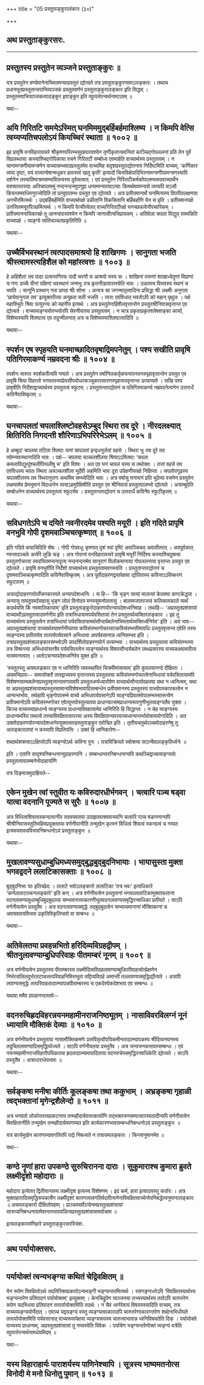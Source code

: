 +++
title = "05 प्रस्तुताङ्कुरालंकारः (३०)"

+++


## अथ प्रस्तुताङ्कुरसरः.

------------------------------------------------------------------------



## प्रस्तुतस्य प्रस्तुतेन व्यञ्जने प्रस्तुताङ्कुरः ॥

यत्र प्रस्तुतेन वर्ण्यमानेनाभिमतमन्यत्प्रस्तुतं द्योत्यते तत्र
प्रस्तुताङ्कुरनामाऽलङ्कारः । तथाच प्रधानभूतप्रस्तुतान्तराभिव्यञ्जकं
प्रस्तुतवर्णनं प्रस्तुताङ्कुरालङ्कार इति सिद्धम् ।
प्रस्तुतस्याभिव्यञ्जकत्वादङ्कुर इवाङ्कुर इति व्युत्पत्तेरन्वर्थनामाऽयम्
॥

यथा--



## अयि गिरितटि समयेऽस्मित् घनमिममुद्बर्हिबर्हमाश्लिष्य । न किमपि वेत्सि त्वय्यप्यतिचपलोऽयं कियच्चिरं स्थाता ॥ १००२ ॥

इह प्रावृषि वनविहारावसरे श्रीकृष्णपरिरम्भसुखपारवश्येन तृणीकृतान्यवनितां
काञ्चिद्गोपललनां प्रति तेन पूर्वं विप्रलब्धायाः कस्याश्चिद्गोपिकाया वचने
गिरितटीं सम्बोध्य एवमाहेति वाच्यार्थस्य प्रस्तुतत्वम् । न
चानामन्त्रणीयामन्त्रणेन वाच्यासम्भवादप्रस्तुतमेव वाच्यमिह
सदृशप्रस्तुतद्योतनाय निर्दिष्टमिति वाच्यम्, ‘कर्णिकार त्वया दृष्टा, वयं
तत्त्वान्वेषान्मधुकर हतास्त्वं खलु कृती’ इत्यादौ
चित्तविक्षेपादिभिरनामन्त्रणीयामन्त्रणस्यापि दर्शनेन
तस्यातिमात्रमसम्भावितत्वस्य दुर्वचत्वात् । एवं प्रस्तुतेन
गिरितटीकर्मकोपालम्भरूपवाच्यार्थेन वक्त्र्यास्तस्याः अतिचपलममुं
नन्दनन्दनमुपगूह्य धन्यम्मन्यतयाऽन्याः किमर्थमवमन्यसे त्वय्यपि वाऽसौ
कियन्तमवधिमनुरज्येदिति तां प्रत्युपालम्भः प्रस्तुत एव द्योत्यते । अत्र
प्रतीयमानार्थे घनमित्यस्य विपरीतलक्षणया अगभीरमित्यर्थः ।
उद्बर्हिबर्हमिति वाच्यार्थपक्षे उन्नीतानि विकसितानि बर्हिबर्हाणि येन स
इति । प्रतीयमानपक्षे उत्तंसितमयूरपिञ्छमित्यर्थः । न किमपि वेत्सीत्येतत्
वाच्यगिरितटीपक्षे घनच्छन्नत्वेनौपचारिकम् । प्रतीयमाननायिकापक्षे तु
आनन्दपारवश्येन न किमपि जानासीत्यभिप्रायकम् । अतिवेला चपला विद्युत्
यस्मन्निति वाच्यपक्षे । व्यङ्ग्ये त्वतिचञ्चलप्रकृतिरिति ॥

यथावा--



## उच्चैर्विभवस्थानं त्वत्पादसमाश्रयो हि शाखिगणः । सानुगता भजति श्रीस्त्वामस्त्यहिशैल को महांस्त्वत्तः ॥ १००३ ॥

हे अहिशैल! तव पादाः प्रत्यन्तगिरयः पादौ चरणौ च आश्रयो यस्य सः । शाखिनां
तरूणां शाखाध्येतॄणां विप्राणां च गणः उच्चैः वीनां पक्षिणां भवस्थानं
जन्मभूः तत्र कृतनीडत्वात्तस्येति भावः । उन्नतस्य विभवस्य स्थानं च भवति ।
सानूनि प्रस्थान् गता प्राप्ता श्रीः शोभा । अन्यत्र सा जगन्मातृत्वादिना
प्रसिद्धा श्रीः लक्ष्मीः अनुगता ‘छायेवानुगता तव’ इत्युक्तरीत्या अनुव्रता
सती भजति । त्वत्तः एवंविधात् भवतोऽपि को महान् पृथुलः । पक्षे महाविभूतेः
श्रियः पत्युरन्यः को महनीय इत्यर्थः । अत्र प्रस्तुतेनाहिशैलवृत्तान्तेन
प्रस्तुतश्रीनिवासवृत्तान्त एव द्योत्यते । वाच्यव्यङ्ग्ययोरुभयोरपि
सेवनीयतया प्रस्तुतत्वम् । न चात्र प्रकृताप्रकृतश्लेषशङ्का कार्या,
विशेष्यस्यापि श्लिष्टत्व एव तदुन्मीलनात् अत्र च
विशेष्यस्याश्लिष्टत्वादिति ॥

यथावा--



## स्पर्शन एष स्पृहयति घनमाच्छादितवृषाद्रिमपनेतुम् । पश्य सखीति प्रावृषि पतिगिरमाकर्ण्य नम्रवदना श्रीः ॥ १००४ ॥

स्पर्शनः मारुतः स्पर्शकर्तेत्यपि गम्यते । अत्र प्रस्तुतेन
वर्षानिलकर्तृकघनापनयनस्पृहावृत्तान्तेन प्रस्तुत एव प्रावृषि श्रिया
विहरतो भगवतस्स्वप्रेयसीपयोधरकञ्चुकापसारणस्पृहारूपवृत्तान्तः प्रत्याय्यते
। सखि पश्य प्रावृषीति निर्देशाद्वाच्यार्थस्य प्रस्तुतत्वं स्फुटम् ।
प्रस्तुतान्तरद्योतनं च पतिगिरमाकर्ण्य नम्रवदनेत्यनेन उत्तरार्धे
कविनैवाविष्कृतम् ॥

यथावा--



## घनचापलतां चपलाश्लिष्टोवहसेऽम्बुद स्थिरा तव दूरे । नीरदलक्ष्यात् क्षितिरिति निगदन्ती शौरिणाऽभिपरिरेभेऽलम् ॥ १००५ ॥

हे अम्बुद! चपलया तटिता श्लिष्टः घनां चापलतां इन्द्रधनुर्लतां वहसे ।
स्थिरा भूः तव दूरे तव व्योम्न्यवस्थानादिति भावः । पक्षे-- चपलया
चञ्चलशीलया श्रियाऽऽश्लिष्टः ‘चपला कमलाविद्युत्पुंश्चलीपिप्पलीषु च' इति
विश्वः । अत एव घनं चापलं यस्य स तथोक्तः । तत्तां वहसे तव एवंविधस्य भवतः
स्थिरा अचञ्चलशीला भूर्देवी अहमिति भावः दूरा उपेक्षणीयपक्षे निक्षिप्ता ।
चपलोपगूढस्य चपलशीलस्य तव स्थिरानुरागः कथमिव सम्भवेदिति भावः । अत्र
वर्षासु घनाघनं प्रति भूदेव्या वचनेन प्रस्तुतेन लक्ष्म्यामेव प्रेमभूमानं
विदधानेन त्वयाऽहमुपैक्षिषीति प्रस्तुत एव श्रीनिवासं प्रस्तुतपालम्भो
द्योत्यते । अत्राम्बुदेति सम्बोधनेन वाच्यार्थस्य प्रस्तुतत्वं स्फुटमेव ।
प्रस्तुतान्तरद्योतनं च उत्तरार्धे कविनैव स्फुटीकृतम् ॥

यथावा--



## सविधगतेऽपि च दयिते नवनीरदमेव पश्यति मयूरी । इति गदिते प्रापृषि वनभुवि गोपी दृशमवाञ्चिचत्कृष्णात् ॥ १००६ ॥

इति गदिते कयाचिदिति शेषः । गोपी गोपवधूः कृष्णात् दृशं स्वां दृष्टिं
अवाञ्चिचत् अवातीतरत् । अवपूर्वकात् ण्यन्तादञ्चतेः कर्तरि लुङि चङ् । अत्र
गोपानां वनविहारावसरे प्रावृषि मयूरीं निर्दिश्य कस्याश्चिदुक्त्या
प्रस्तुतगोचरया स्वदयितमप्यनादृत्य नन्दनन्दनमेव सानुरागं विलोकमानाया
गोपललनाया वृत्तान्तः प्रस्तुत एव द्योत्यते । प्रावृषि वनभुवीति निर्देशो
वाच्यार्थस्य प्रस्तुततामवगमयति । प्रस्तुतान्तरद्योतनं च
दृशमवाञ्चिचत्कृष्णादिति कविनैवाविष्कृतम् । अत्र पूर्वोदाहरणद्वयापेक्षया
द्योतितस्य कविनाऽऽविष्करणं स्फुटतरम् ॥

अत्राद्योदाहरणयोर्लोचनकारमते अन्यापदेशध्वनिः । स हि-- 'किं भृङ्ग सत्यां
मालत्यां केतक्या कण्टकेद्धया । अन्यासु तावदुपमर्दसहासु भृङ्ग लोलं विनोदय
मनस्सुमनोलतासु । बालामजातरजसं कलिकामकाले व्यर्थं कदर्थयसि किं
नवमालिकायाम्' इति प्रस्तुताङ्कुरोदाहरणयोरन्यापदेशध्वनिमाह । तथाहि--
‘अप्रस्तुतप्रशंसायां वाच्यार्थोऽप्रस्तुतत्वादवर्णनीय इति
तत्राभिधायामपर्यवसितायां तेन प्रस्तुतार्थव्यक्तिरलङ्कारः । इह तु
वाच्यार्थस्य प्रस्तुतत्वेन तत्राभिधायां
पर्यवसितायामर्थसौन्दर्यबलेनाभिमतार्थव्यक्तिर्ध्वनिरेव' इति । अयं भावः--
अप्रस्तुतप्रशंसायां वाच्यार्थस्यावर्णनीयतया
कविसंरम्भागोचरत्वात्कविसंरम्भसीमावधिः प्रस्तुतवृत्तान्त एवेति तस्य
व्यङ्ग्यस्य प्रतीतावेव तात्पर्यपर्यवसाने अभिधाया अपर्यवसानान्न ध्वनिसम्भव
इति । तत्राप्रस्तुतप्रशंसालङ्कारसम्भवेऽपि उपदर्शितोदाहरणयोर्न तत्सम्भवः ।
वाच्यार्थस्य प्रस्तुततया कविसंरम्भस्य तत्र विश्रान्त्या अभिधायांस्तत्रैव
पर्यवसितत्वेन व्यङ्ग्यार्थस्य विषयसौन्दर्यबलेन लब्धप्रसरस्य
वाच्यकक्ष्यामतीत्य भासमानत्वात् । अतोऽत्रान्यापदेशध्वनिरेव युक्त इति ॥

'वस्तुतस्तु अयमलङ्कार एव न ध्वनिरिति व्यवस्थापितं चित्रमीमांसायाम्’ इति
कुवलयानन्दे दीक्षिताः । अयमभिप्रायः-- समासोक्तौ तावद्वाच्यस्य
वृत्तान्तस्य प्रस्तुततया कविसंरम्भगोचरत्वेनाभिधायां पर्यवसितायामपि
विशेषणसाम्यबलेनाप्रस्तुतवृत्तान्तावगतावपि प्रस्तुतधर्म्यध्यारोपेण
वाच्यार्थसौन्दर्यावहतया यथा न ध्वनित्वम्, यथा वा
अप्रस्तुतप्रशंसायामप्रस्तुतसामान्यविशेषभावादिसम्बन्धेन प्रतीयमानस्य
प्रस्तुतस्य वाच्योपस्कारकत्वेन न ध्वन्यन्तर्भावः, तथेहापि भृङ्गोपालम्भे
वाच्ये अभिधापर्यवसानेऽपि व्यङ्ग्यप्रियतमोपालम्भस्सारूप्येण प्रतीयमानोऽपि
कविसंरम्भगोचर एवेत्युभयोस्तुल्यतया
प्राधान्यात्समप्राधान्यरूपगुणीभूतव्यङ्ग्यतैव युक्ता । किञ्च
वाच्यस्याप्राधान्ये व्यङ्ग्यस्य प्राधान्यविवक्षायामेव ध्वनिरिति हि
सिद्धान्तः । न चेह व्यङ्ग्यस्य प्राधान्यमस्ति तथात्वे
तस्याविवक्षितत्वापत्त्या अस्य
विवक्षितान्यपरवाच्यध्वन्यन्तर्भावोक्त्ययोगादिति । अत
उक्तोदाहरणयोरन्यापदेशध्वनेरयुक्तत्वात्प्रस्तुताङ्कुर एवोचित इति ।
तृतीयचतुर्थपञ्चमोदाहरणेषु तु अलङ्कारतायां न कस्यापि विप्रतिपत्तिः । उक्तं
हि ध्वनिकारेण--

शब्दार्थशक्त्याऽऽक्षिप्तोऽपि व्यङ्ग्योऽर्थः कविना पुनः ।
यत्राविक्रियते स्वोक्त्या साऽन्यैवालङ्कृतिर्ध्वनेः ॥

इति । एतानि सादृश्यनिबन्धनान्युदाहरणानि । सम्बन्धान्तरनिबन्धनान्यपि
कथञ्चिद्वाच्यव्यङ्ग्ययोः प्रस्तुतत्वावलम्बनेनोदाहार्याणि

तत्र दिङ्मात्रमुदाह्रियते--



## एकेन मुखेन त्वां स्तुवीत यः कविरुदारधीर्भगवन् । चत्वारि पञ्च षड्वा यात्वा वदनानि पूज्यते स सुरैः ॥ १००७ ॥

अत्र विधित्वशिवत्वस्कन्दत्वानीव तदवयवतया उदाहृतवाक्यवाच्यानि चत्वारि
पञ्च षडाननान्यपि श्रीश्रीनिवासस्तुतिमहिमप्रयुक्ततया वर्णनीयानीति
तन्मुखेन कृत्स्नं विधित्वं शिवत्वं स्कन्दत्वं च गम्यत
इत्यवयवावयविभावनिबन्धनोऽयं प्रस्तुताङ्कुरः ॥

यथावा--



## मुखलावण्यसुधाम्बुधिमध्यसमुद्बुद्धबुद्बुदनिभायाः । भायासुस्ता मुक्ता भगवद्वदने ललाटिकासक्ताः ॥ १००८ ॥

बुद्बुदनिभाः याः इतिच्छेदः । ललाटे भवोऽलङ्कारो ललाटिका ‘तत्र भवः'
इत्यधिकारे ‘कर्णललाटात्कनलङ्कारे’ इति कन् । अत्र वर्णनीयत्वेन
प्रस्तुतानां भगवल्ललाटिकामुक्ताफलानां वदनलावण्यसुधाम्बुधिबुद्बुदतया
सम्भावनात्तत्कारणीभूतवदनलावण्यसमृद्धिरनवधिका प्रतीयते । साऽपि
वर्णनीयत्वेन प्रस्तुतैव । अत्र वदनलावण्यसमृद्धेः तद्बुद्बुदत्वेन
सम्भाव्यमानानां मौक्तिकानां च अवयवावयविभावः प्रकृतिविकृतिभावो वा सम्बन्धः
॥

यथावा--



## अतिवेलतया प्रवहन्नभितो हरिदिव्यविग्रहद्वीपम् । श्रीतनुलावण्याम्बुधिपरिवाहः पीतमम्बरं नूनम् ॥ १००९ ॥

अत्र वर्णनीयत्वेन प्रस्तुतस्य पीताम्बरस्य
लक्ष्मीदिव्यविग्रहलावण्याम्बुधिपरीवाहत्वोत्प्रेक्षणेन
निर्भरसलिलदुर्भरतटाकतत्परिवाहनिमित्तभूता तद्दिव्यविग्रहे अमान्ती
तल्लावण्यसमृद्धिर्द्योत्यते । अत्रापि लावण्यसमृद्धेः
तत्परिवाहतादात्म्यापन्नपीताम्बरस्य च एकदेश्येकदेशभाव एव सम्बन्धः ॥

यथावा ममैव प्रपन्नानन्दस्तवे--



## वदनरुचिह्रदविहरन्नयनमहामीनराजनिष्ठ्यूतम् । नासाविवरविलग्नं नूनं ध्यायामि मौक्तिकं देव्याः ॥ १०१० ॥

अत्र वर्णनीयत्वेन प्रस्तुताया नासामौक्तिकमणेः
प्रसवितृत्वौपयिकमीनतादात्म्यापन्नस्य श्रीदिव्यनयनस्य
तदुचितलावण्यादिसमृद्धिर्व्यज्यते । साऽपि वर्णनीयतया प्रस्तुतैव । अत्र
जन्यजनकभावस्सम्बन्धः । एवं नयनमहामीनराजविहारौपयिकतया
ह्रदतादात्म्यमापादिताया वदनरुचेस्समृद्धिरनवधिकेति द्योत्यते । साऽपि
प्रस्तुतैव । अत्राधाराधेयभावः ॥

यथावा--



## सर्वङ्कषा मनीषा कीर्तिः कूलङ्कषा तथा ककुभाम् । अभ्रङ्कषा गृहाळी त्वद्भक्तानां मृगेन्द्रशैलेन्दो ॥ १०११ ॥

अत्र भगवतो लोकोत्तरत्वप्रकटनाय तन्महौदार्यवत्तत्कार्याणि
तद्भक्तजनसम्पत्सारस्वतादीन्यपि वर्णनीयत्वेन विवक्षितानीति तन्मुखेन
तन्महौदार्यमवगम्यत इति कार्यकारणभावसम्बन्धनिबन्धनोऽयं प्रस्तुताङ्कुरः ॥

यत्र कार्यमुखेन कारणस्यावगतिरपि पद्ये निबध्यते न तत्रायमलङ्कारः ।
किन्त्वनुमानमेव ॥

यथा--



## कण्ठे नॄणां हारा उपकण्ठे सुरुचिरानना दाराः । सुकुमाराश्च कुमारा ब्रुवते लक्ष्मीदृशो महोदाराः ॥

महोदारा इत्येतत् द्वितीयान्तस्य लक्ष्मीदृश इत्यस्य विशेषणम् । इदं कर्म,
हारा इत्यादयस्तु कर्तारः । अत्र मुक्ताहारादिसमृद्धिरूपकार्येण
लक्ष्मीदृशां
कारणत्वावगतिर्वदतीत्यनेनाविवक्षितवाच्येनोपनिबद्धेत्यनुमानालङ्कारः ॥
अयमलङ्कारो दीक्षितोपज्ञम् । प्राञ्चस्सर्वेऽप्येनमप्रस्तुतप्रशंसायां
सारूप्यनिबन्धनायामेवान्तरभावयन्नित्यप्रस्तुतप्रशंसायामवोचाम ॥

इत्यलङ्कारमणिहारे प्रस्तुताङ्कुरसरस्त्रिंशः.

------------------------------------------------------------------------

## अथ पर्यायोक्तसरः.

------------------------------------------------------------------------



## पर्यायोक्तं त्वन्यभङ्ग्या कथितं चेद्विवक्षितम् ॥

येन रूपेण विवक्षितोऽर्थः तदतिरिक्तप्रकारोऽन्यभङ्गी भङ्ग्यन्तरमित्यर्थः
। रसगङ्गाधरेऽपि ‘विवक्षितस्यार्थस्य भङ्ग्यन्तरेण प्रतिपादनं
पर्यायोक्तम्’ इत्युक्तम् । केनचिद्रूपेण व्यञ्जनया लभ्यस्यार्थस्य ततोऽपि
चारुतरेण रूपेण यदभिधया प्रतिपादनं तत्पर्यायोक्तमिति तदर्थः । न चैवं
ध्वनेरेवायं विषयस्स्यादिति वाच्यम्, तत्र वाच्यव्यङ्ग्ययोर्भेदात् । एवञ्च
यद्वयङ्ग्यं वस्तु व्यङ्ग्यत्वाकारादपि चारुतरेणाकारान्तरेण शब्देनाभिधीयते
तत्पर्यायोक्तमिति पर्यवसानात् वाच्यरूपापेक्षया व्यङ्ग्यरूपस्य
चारुत्वाभावान्न ध्वनिविषयतेति दिक् । पर्यायोक्ते वाच्यस्य प्राधान्यम्,
अप्रस्तुतप्रशंसायां तु गम्यस्येति विवेकः । पर्यायेण भङ्ग्यन्तरेणोक्तं
व्यङ्ग्यं यत्रेति व्युत्पत्तेरन्वर्थनामधेयमिदम् ॥

यथा--



## यस्य विहाराहार्यः पाराशर्यस्य पाणिनेश्चापि । सूत्रस्य भाष्यमतनोत्स विनोदी मे मनो धिनोतु पुमान् ॥ १०१३ ॥

